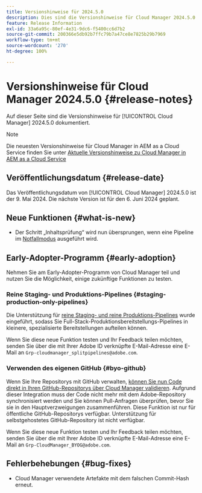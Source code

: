 ```yaml
---
title: Versionshinweise für 2024.5.0
description: Dies sind die Versionshinweise für Cloud Manager 2024.5.0.
feature: Release Information
exl-id: 33a6a95c-80ef-4e31-9dc6-f5400cc6d7b2
source-git-commit: 200366e5db92b7ffc79b7a47ce8e7825b29b7969
workflow-type: tm+mt
source-wordcount: '270'
ht-degree: 100%

---
```


# Versionshinweise für Cloud Manager 2024.5.0 {#release-notes}

Auf dieser Seite sind die Versionshinweise für [!UICONTROL Cloud Manager] 2024.5.0 dokumentiert.

>[!NOTE]
>
>Die neuesten Versionshinweise für Cloud Manager in AEM as a Cloud Service finden Sie unter [Aktuelle Versionshinweise zu Cloud Manager in AEM as a Cloud Service](https://experienceleague.adobe.com/de/docs/experience-manager-cloud-service/content/release-notes/cloud-manager/current)

## Veröffentlichungsdatum {#release-date}

Das Veröffentlichungsdatum von [!UICONTROL Cloud Manager] 2024.5.0 ist der 9. Mai 2024. Die nächste Version ist für den 6. Juni 2024 geplant.

## Neue Funktionen {#what-is-new}

* Der Schritt „Inhaltsprüfung“ wird nun übersprungen, wenn eine Pipeline im [Notfallmodus](/help/using/code-deployment.md#emergency-pipeline) ausgeführt wird.

## Early-Adopter-Programm {#early-adoption}

Nehmen Sie am Early-Adopter-Programm von Cloud Manager teil und nutzen Sie die Möglichkeit, einige zukünftige Funktionen zu testen.

### Reine Staging- und Produktions-Pipelines {#staging-production-only-pipelines}

Die Unterstützung für [reine Staging- und reine Produktions-Pipelines](/help/using/stage-prod-only.md) wurde eingeführt, sodass Sie Full-Stack-Produktionsbereitstellungs-Pipelines in kleinere, spezialisierte Bereitstellungen aufteilen können.

Wenn Sie diese neue Funktion testen und Ihr Feedback teilen möchten, senden Sie über die mit Ihrer Adobe ID verknüpfte E-Mail-Adresse eine E-Mail an `Grp-cloudmanager_splitpipelines@adobe.com`.

### Verwenden des eigenen GitHub {#byo-github}

Wenn Sie Ihre Repositorys mit GitHub verwalten, [können Sie nun Code direkt in Ihren GitHub-Repositorys über Cloud Manager validieren](/help/managing-code/private-repositories.md). Aufgrund dieser Integration muss der Code nicht mehr mit dem Adobe-Repository synchronisiert werden und Sie können Pull-Anfragen überprüfen, bevor Sie sie in den Hauptverzweigungen zusammenführen. Diese Funktion ist nur für öffentliche GitHub-Repositorys verfügbar. Unterstützung für selbstgehostetes GitHub-Repository ist nicht verfügbar.

Wenn Sie diese neue Funktion testen und Ihr Feedback teilen möchten, senden Sie über die mit Ihrer Adobe ID verknüpfte E-Mail-Adresse eine E-Mail an `Grp-CloudManager_BYOG@adobe.com`.

## Fehlerbehebungen {#bug-fixes}

* Cloud Manager verwendete Artefakte mit dem falschen Commit-Hash erneut.
